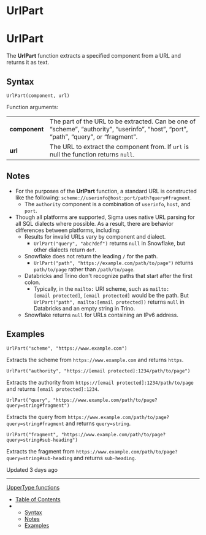# UrlPart

# UrlPart

The **UrlPart** function extracts a specified component from a URL and returns it as text.

## Syntax

```
UrlPart(component, url)
```

Function arguments:

|  |  |
| --- | --- |
| **component** | The part of the URL to be extracted. Can be one of “scheme”, “authority”, “userinfo”, “host”, “port”, “path”, “query”, or “fragment”. |
| **url** | The URL to extract the component from. If `url` is null the function returns `null`. |

## Notes

* For the purposes of the **UrlPart** function, a standard URL is constructed like the following: `scheme://userinfo@host:port/path?query#fragment`.
  + The `authority` component is a combination of `userinfo`, `host`, and `port`.
* Though all platforms are supported, Sigma uses native URL parsing for all SQL dialects where possible. As a result, there are behavior differences between platforms, including:
  + Results for invalid URLs vary by component and dialect.
    - `UrlPart("query", "abc?def")` returns `null` in Snowflake, but other dialects return `def`.
  + Snowflake does not return the leading `/` for the path.
    - `UrlPart("path", "https://example.com/path/to/page")` returns `path/to/page` rather than `/path/to/page`.
  + Databricks and Trino don't recognize paths that start after the first colon.
    - Typically, in the `mailto:` URI scheme, such as `mailto:[email protected]`, `[email protected]` would be the path. But `UrlPart("path", mailto:[email protected])` returns `null` in Databricks and an empty string in Trino.
  + Snowflake returns `null` for URLs containing an IPv6 address.

## Examples

```
UrlPart("scheme", "https://www.example.com")
```

Extracts the scheme from `https://www.example.com` and returns `https`.

```
UrlPart("authority", "https://[email protected]:1234/path/to/page")
```

Extracts the authority from `https://[email protected]:1234/path/to/page` and returns `[email protected]:1234`.

```
UrlPart("query", "https://www.example.com/path/to/page?query=string#fragment")
```

Extracts the query from `https://www.example.com/path/to/page?query=string#fragment` and returns `query=string`.

```
UrlPart("fragment", "https://www.example.com/path/to/page?query=string#sub-heading")
```

Extracts the fragment from `https://www.example.com/path/to/page?query=string#sub-heading` and returns `sub-heading`.

Updated 3 days ago

---

[Upper](/docs/upper)[Type functions](/docs/type-functions)

* [Table of Contents](#)
* + [Syntax](#syntax)
  + [Notes](#notes)
  + [Examples](#examples)